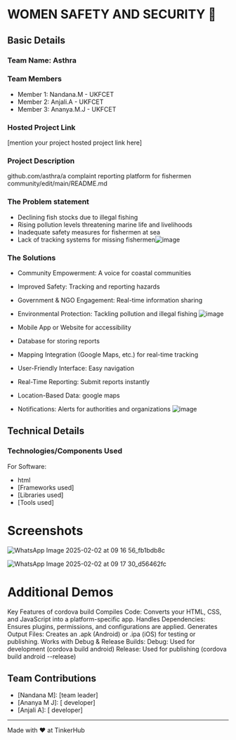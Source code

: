 # WOMEN SAFETY AND SECURITY 🎯


## Basic Details
### Team Name: Asthra 


### Team Members
- Member 1: Nandana.M - UKFCET
- Member 2: Anjali.A - UKFCET
- Member 3: Ananya.M.J - UKFCET

### Hosted Project Link
[mention your project hosted project link here]

### Project Description
github.com/asthra/a complaint reporting platform for fishermen community/edit/main/README.md

### The Problem statement
- Declining fish stocks due to illegal fishing
- Rising pollution levels threatening marine life and livelihoods
- Inadequate safety measures for fishermen at sea
- Lack of tracking systems for missing fishermen![image](https://github.com/user-attachments/assets/d2f24abe-07b0-429f-bb30-1ac87226c622)


### The Solutions

- Community Empowerment: A voice for coastal communities
- Improved Safety: Tracking and reporting hazards
- Government & NGO Engagement: Real-time information sharing
- Environmental Protection: Tackling pollution and illegal fishing
![image](https://github.com/user-attachments/assets/7f288851-bfd2-4fe2-affe-a91c04cc59dc)

- Mobile App or Website for accessibility
- Database for storing reports
- Mapping Integration (Google Maps, etc.) for real-time tracking

- User-Friendly Interface: Easy navigation
- Real-Time Reporting: Submit reports instantly
- Location-Based Data: google maps
- Notifications: Alerts for authorities and organizations
![image](https://github.com/user-attachments/assets/99f1b17f-d98c-4f8e-9b0a-ac327c371253)


## Technical Details
### Technologies/Components Used
For Software:
- html
- [Frameworks used]
- [Libraries used]
- [Tools used]




# Screenshots 
![WhatsApp Image 2025-02-02 at 09 16 56_fb1bdb8c](https://github.com/user-attachments/assets/64a24351-75e1-48c4-9b75-67702d2ed3b0)

![WhatsApp Image 2025-02-02 at 09 17 30_d56462fc](https://github.com/user-attachments/assets/0c90d32f-51ef-4cf2-b188-eea7b0ec2189)





# Additional Demos
Key Features of cordova build Compiles Code: Converts your HTML, CSS, and JavaScript into a platform-specific app. Handles Dependencies: Ensures plugins, permissions, and configurations are applied. Generates Output Files: Creates an .apk (Android) or .ipa (iOS) for testing or publishing. Works with Debug & Release Builds: Debug: Used for development (cordova build android) Release: Used for publishing (cordova build android --release)

## Team Contributions
- [Nandana M]: [team leader]
- [Ananya M J]: [ developer]
- [Anjali A]: [ developer]

---
Made with ❤ at TinkerHub
